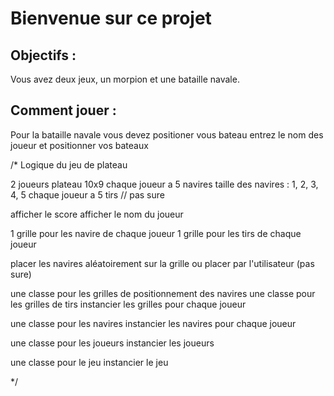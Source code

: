 # Bienvenue sur ce projet

## Objectifs :
Vous avez deux jeux, un morpion et une bataille navale.


## Comment jouer :
Pour la bataille navale vous devez positioner vous bateau 
entrez le nom des joueur et positionner vos bateaux

/*
Logique du jeu de plateau

2 joueurs
plateau 10x9
chaque joueur a 5 navires
taille des navires : 1, 2, 3, 4, 5
chaque joueur a 5 tirs // pas sure

afficher le score
afficher le nom du joueur

1 grille pour les navire de chaque joueur
1 grille pour les tirs de chaque joueur

placer les navires aléatoirement sur la grille ou placer par l'utilisateur (pas sure)

une classe pour les grilles de positionnement des navires
une classe pour les grilles de tirs
instancier les grilles pour chaque joueur

une classe pour les navires
instancier les navires pour chaque joueur

une classe pour les joueurs
instancier les joueurs

une classe pour le jeu
instancier le jeu

*/